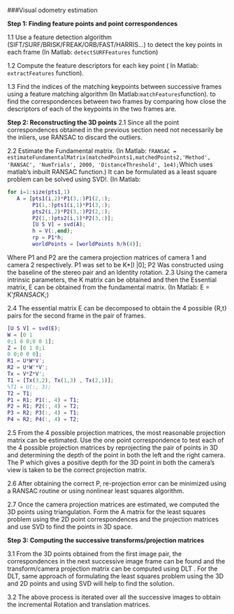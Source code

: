 ###Visual odometry estimation

**Step 1: Finding feature points and point correspondences**

  1.1 Use a feature detection algorithm (SIFT/SURF/BRISK/FREAK/ORB/FAST/HARRIS...) to detect the key points in each frame (In Matlab: `detectSURFFeatures` function)
  
  1.2 Compute the feature descriptors for each key point ( In Matlab: `extractFeatures` function).
  
  1.3 Find the indices of the matching keypoints between successive frames using a feature matching algorithm (In Matlab:`matchFeatures`function).
    to find the correspondences between two frames by comparing how close the descriptors of each of the keypoints in the two frames are.
  
**Step 2: Reconstructing the 3D points**
  2.1 Since all the point correspondences obtained in the previous section need not necessarily be the
  inliers, use RANSAC to discard the outliers.
  
  2.2 Estimate the Fundamental matrix. (In Matlab: `fRANSAC = estimateFundamentalMatrix(matchedPoints1,matchedPoints2,'Method', 'RANSAC',
'NumTrials', 2000, 'DistanceThreshold', 1e4);`Which uses matlab’s inbuilt RANSAC function.)
  It can be formulated as a least square problem can be solved using SVD!. 
  (In Matlab:
  ```matlab 
  for i=1:size(pts1,1)
     A = [pts1(i,2)*P1(3,:)P1(2,:);
          P1(1,:)pts1(i,1)*P1(3,:);
          pts2(i,2)*P2(3,:)P2(2,:);
          P2(1,:)pts2(i,1)*P2(3,:)];
          [U S V] = svd(A);
          h = V(:,end);
          rp = P1*h;
          worldPoints = [worldPoints h/h(4)];
  ```
  Where P1 and P2 are the camera projection matrices of camera 1 and camera 2 respectively. P1 was set
  to be K*[I |0]; P2 Was constructed using the baseline of the stereo pair and an Identity rotation.
  2.3 Using the camera intrinsic parameters, the K matrix can be obtained and then the Essential matrix, E can be obtained from the fundamental matrix.
    (In Matlab: E = K'*fRANSAC*K;)
    
  2.4 The essential matrix E can be decomposed to obtain the 4 possible {R,t} pairs for the second frame in the pair of frames.
```matlab
[U S V] = svd(E);
W = [0 1
0;1 0 0;0 0 1];
Z = [0 1 0;1
0 0;0 0 0];
R1 = U*W*V';
R2 = U*W'*V';
Tx = V*Z*V';
T1 = [Tx(3,2), Tx(1,3) , Tx(2,1)];
%T1 = U(:, 3);
T2 = T1;
P1 = R1; P1(:, 4) = T1;
P2 = R1; P2(:, 4) = T2;
P3 = R2; P3(:, 4) = T1;
P4 = R2; P4(:, 4) = T2;
```

  2.5 From the 4 possible projection matrices,  the most reasonable projection matrix can be estimated. 
  Use the one point correspondence to test each of the 4 possible projection matrices by reprojecting the pair of points in 3D and determining the depth of
  the point in both the left and the right camera. The P which gives a positive depth for the 3D point in both the camera’s view is taken to be the correct projection matrix.
  
  2.6 After obtaining the correct P, re-projection error can be minimized using a RANSAC routine or using nonlinear least squares algorithm.
  
  2.7 Once the camera projection matrices are estimated, we computed the 3D points using triangulation.
  Form the A matrix for the least squares problem using the 2D point correspondences and the projection matrices and use SVD to find the points in 3D space.
  
**Step 3: Computing the successive transforms/projection matrices**

  3.1 From the 3D points obtained from the first image pair, the correspondences in the next successive image frame can be found and the transform/camera projection matrix can be computed using DLT . 
  For the DLT, same approach of formulating the least squares problem using the 3D and 2D points and using SVD will help to find the solution.

  3.2 The above process is iterated over all the successive images to obtain the incremental Rotation and translation matrices.
